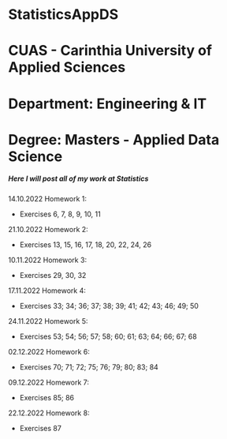 # StatisticsAppDS
# CUAS - Carinthia University of Applied Sciences
# Department: Engineering & IT
# Degree: Masters - Applied Data Science

##### Here I will post all of my work at Statistics

14.10.2022
Homework 1:
- Exercises 6, 7, 8, 9, 10, 11

21.10.2022
Homework 2:
- Exercises 13, 15, 16, 17, 18, 20, 22, 24, 26

10.11.2022
Homework 3:
- Exercises 29, 30, 32

17.11.2022
Homework 4:
- Exercises 33; 34; 36; 37; 38; 39; 41; 42; 43; 46; 49; 50

24.11.2022
Homework 5:
- Exercises 53; 54; 56; 57; 58; 60; 61; 63; 64; 66; 67; 68

02.12.2022
Homework 6:
- Exercises 70; 71; 72; 75; 76; 79; 80; 83; 84

09.12.2022
Homework 7:
- Exercises 85; 86

22.12.2022
Homework 8:
- Exercises 87
